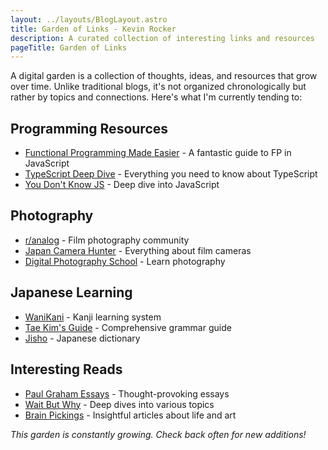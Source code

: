 ```yaml
---
layout: ../layouts/BlogLayout.astro
title: Garden of Links - Kevin Rocker
description: A curated collection of interesting links and resources
pageTitle: Garden of Links
---
```


<section class="prose md:prose-sm dark:prose-invert prose-stone">

A digital garden is a collection of thoughts, ideas, and resources that grow over time. Unlike traditional blogs, it's not organized chronologically but rather by topics and connections. Here's what I'm currently tending to:

## Programming Resources

- [Functional Programming Made Easier](https://leanpub.com/fp-made-easier) - A fantastic guide to FP in JavaScript
- [TypeScript Deep Dive](https://basarat.gitbook.io/typescript/) - Everything you need to know about TypeScript
- [You Don't Know JS](https://github.com/getify/You-Dont-Know-JS) - Deep dive into JavaScript

## Photography

- [r/analog](https://reddit.com/r/analog) - Film photography community
- [Japan Camera Hunter](https://www.japancamerahunter.com/) - Everything about film cameras
- [Digital Photography School](https://digital-photography-school.com/) - Learn photography

## Japanese Learning

- [WaniKani](https://www.wanikani.com/) - Kanji learning system
- [Tae Kim's Guide](http://www.guidetojapanese.org/) - Comprehensive grammar guide
- [Jisho](https://jisho.org/) - Japanese dictionary

## Interesting Reads

- [Paul Graham Essays](http://www.paulgraham.com/articles.html) - Thought-provoking essays
- [Wait But Why](https://waitbutwhy.com/) - Deep dives into various topics
- [Brain Pickings](https://www.brainpickings.org/) - Insightful articles about life and art

*This garden is constantly growing. Check back often for new additions!*

</section> 